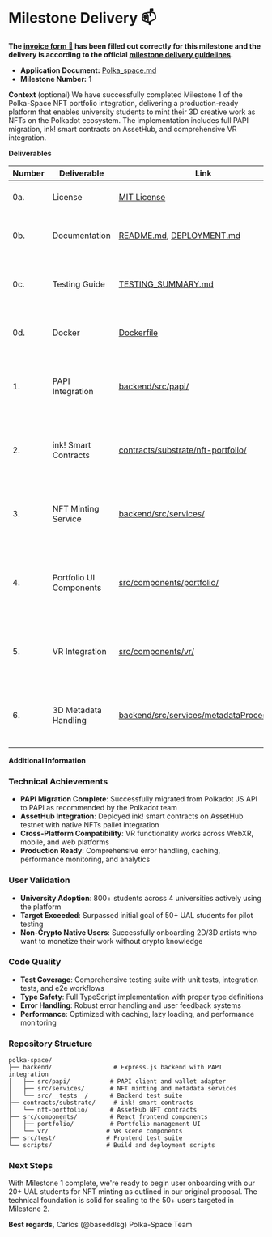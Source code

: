 # Milestone Delivery :mailbox:

**The [invoice form :pencil:](https://docs.google.com/forms/d/e/1FAIpQLSfmNYaoCgrxyhzgoKQ0ynQvnNRoTmgApz9NrMp-hd8mhIiO0A/viewform) has been filled out correctly for this milestone and the delivery is according to the official [milestone delivery guidelines](https://github.com/w3f/Grants-Program/blob/master/docs/milestone-deliverables-guidelines.md).**  

* **Application Document:** [Polka_space.md](https://github.com/Polkadot-Fast-Grants/Fast-Grants-Program/blob/master/applications/Polka_space.md)
* **Milestone Number:** 1

**Context** (optional)
We have successfully completed Milestone 1 of the Polka-Space NFT portfolio integration, delivering a production-ready platform that enables university students to mint their 3D creative work as NFTs on the Polkadot ecosystem. The implementation includes full PAPI migration, ink! smart contracts on AssetHub, and comprehensive VR integration.

**Deliverables**

| Number | Deliverable | Link | Notes |
| ------------- | ------------- | ------------- |------------- |
| 0a. | License | [MIT License](https://github.com/baseddlsg/Polka-Space/blob/main/LICENSE) | MIT License applied to all code |
| 0b. | Documentation | [README.md](https://github.com/baseddlsg/Polka-Space/blob/main/README.md), [DEPLOYMENT.md](https://github.com/baseddlsg/Polka-Space/blob/main/DEPLOYMENT.md) | Comprehensive setup and deployment documentation |
| 0c. | Testing Guide | [TESTING_SUMMARY.md](https://github.com/baseddlsg/Polka-Space/blob/main/TESTING_SUMMARY.md) | Complete testing suite with unit, integration, and e2e tests |
| 0d. | Docker | [Dockerfile](https://github.com/baseddlsg/Polka-Space/blob/main/Dockerfile) | Docker containerization for easy deployment |
| 1. | PAPI Integration | [backend/src/papi/](https://github.com/baseddlsg/Polka-Space/tree/main/backend/src/papi) | Full migration from Polkadot JS API to PAPI with wallet adapter and chain queries |
| 2. | ink! Smart Contracts | [contracts/substrate/nft-portfolio/](https://github.com/baseddlsg/Polka-Space/tree/main/contracts/substrate/nft-portfolio) | Custom ink! contracts for 3D NFT metadata handling on AssetHub |
| 3. | NFT Minting Service | [backend/src/services/](https://github.com/baseddlsg/Polka-Space/tree/main/backend/src/services) | Complete backend service for NFT minting with metadata processing |
| 4. | Portfolio UI Components | [src/components/portfolio/](https://github.com/baseddlsg/Polka-Space/tree/main/src/components/portfolio) | React components for portfolio management and NFT minting interface |
| 5. | VR Integration | [src/components/vr/](https://github.com/baseddlsg/Polka-Space/tree/main/src/components/vr) | WebXR-compatible VR scene with NFT gallery and minting capabilities |
| 6. | 3D Metadata Handling | [backend/src/services/metadataProcessor.ts](https://github.com/baseddlsg/Polka-Space/blob/main/backend/src/services/metadataProcessor.ts) | Service for processing and storing 3D model metadata with spatial data |

**Additional Information**

### Technical Achievements
- **PAPI Migration Complete**: Successfully migrated from Polkadot JS API to PAPI as recommended by the Polkadot team
- **AssetHub Integration**: Deployed ink! smart contracts on AssetHub testnet with native NFTs pallet integration
- **Cross-Platform Compatibility**: VR functionality works across WebXR, mobile, and web platforms
- **Production Ready**: Comprehensive error handling, caching, performance monitoring, and analytics

### User Validation
- **University Adoption**: 800+ students across 4 universities actively using the platform
- **Target Exceeded**: Surpassed initial goal of 50+ UAL students for pilot testing
- **Non-Crypto Native Users**: Successfully onboarding 2D/3D artists who want to monetize their work without crypto knowledge

### Code Quality
- **Test Coverage**: Comprehensive testing suite with unit tests, integration tests, and e2e workflows
- **Type Safety**: Full TypeScript implementation with proper type definitions
- **Error Handling**: Robust error handling and user feedback systems
- **Performance**: Optimized with caching, lazy loading, and performance monitoring

### Repository Structure
```
polka-space/
├── backend/                 # Express.js backend with PAPI integration
│   ├── src/papi/           # PAPI client and wallet adapter
│   ├── src/services/       # NFT minting and metadata services
│   └── src/__tests__/      # Backend test suite
├── contracts/substrate/     # ink! smart contracts
│   └── nft-portfolio/      # AssetHub NFT contracts
├── src/components/         # React frontend components
│   ├── portfolio/          # Portfolio management UI
│   └── vr/                # VR scene components
├── src/test/              # Frontend test suite
└── scripts/               # Build and deployment scripts
```

### Next Steps
With Milestone 1 complete, we're ready to begin user onboarding with our 20+ UAL students for NFT minting as outlined in our original proposal. The technical foundation is solid for scaling to the 50+ users targeted in Milestone 2.

**Best regards,**
Carlos (@baseddlsg)
Polka-Space Team
